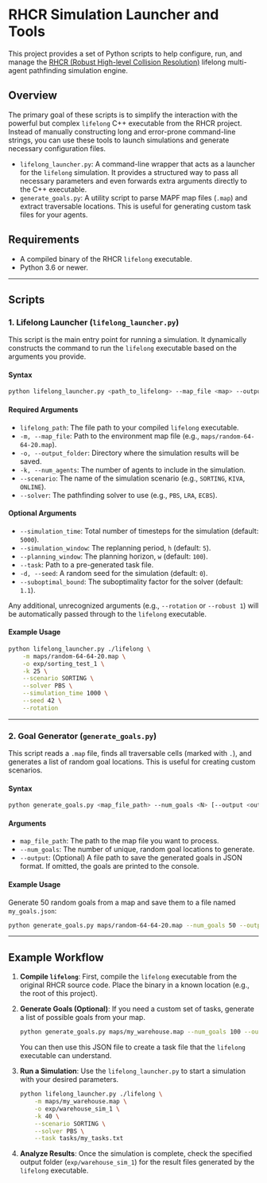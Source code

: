 # RHCR Simulation Launcher and Tools

This project provides a set of Python scripts to help configure, run, and manage the [RHCR (Robust High-level Collision Resolution)](https://github.com/Jiaoyang-Li/RHCR) lifelong multi-agent pathfinding simulation engine.

## Overview

The primary goal of these scripts is to simplify the interaction with the powerful but complex `lifelong` C++ executable from the RHCR project. Instead of manually constructing long and error-prone command-line strings, you can use these tools to launch simulations and generate necessary configuration files.

-   `lifelong_launcher.py`: A command-line wrapper that acts as a launcher for the `lifelong` simulation. It provides a structured way to pass all necessary parameters and even forwards extra arguments directly to the C++ executable.
-   `generate_goals.py`: A utility script to parse MAPF map files (`.map`) and extract traversable locations. This is useful for generating custom task files for your agents.

## Requirements

-   A compiled binary of the RHCR `lifelong` executable.
-   Python 3.6 or newer.

---

## Scripts

### 1. Lifelong Launcher (`lifelong_launcher.py`)

This script is the main entry point for running a simulation. It dynamically constructs the command to run the `lifelong` executable based on the arguments you provide.

#### **Syntax**

```bash
python lifelong_launcher.py <path_to_lifelong> --map_file <map> --output_folder <out> --num_agents <k> --scenario <name> --solver <name> [options]
```

#### **Required Arguments**

-   `lifelong_path`: The file path to your compiled `lifelong` executable.
-   `-m, --map_file`: Path to the environment map file (e.g., `maps/random-64-64-20.map`).
-   `-o, --output_folder`: Directory where the simulation results will be saved.
-   `-k, --num_agents`: The number of agents to include in the simulation.
-   `--scenario`: The name of the simulation scenario (e.g., `SORTING`, `KIVA`, `ONLINE`).
-   `--solver`: The pathfinding solver to use (e.g., `PBS`, `LRA`, `ECBS`).

#### **Optional Arguments**

-   `--simulation_time`: Total number of timesteps for the simulation (default: `5000`).
-   `--simulation_window`: The replanning period, `h` (default: `5`).
-   `--planning_window`: The planning horizon, `w` (default: `100`).
-   `--task`: Path to a pre-generated task file.
-   `-d, --seed`: A random seed for the simulation (default: `0`).
-   `--suboptimal_bound`: The suboptimality factor for the solver (default: `1.1`).

Any additional, unrecognized arguments (e.g., `--rotation` or `--robust 1`) will be automatically passed through to the `lifelong` executable.

#### **Example Usage**

```bash
python lifelong_launcher.py ./lifelong \
    -m maps/random-64-64-20.map \
    -o exp/sorting_test_1 \
    -k 25 \
    --scenario SORTING \
    --solver PBS \
    --simulation_time 1000 \
    --seed 42 \
    --rotation
```

---

### 2. Goal Generator (`generate_goals.py`)

This script reads a `.map` file, finds all traversable cells (marked with `.`), and generates a list of random goal locations. This is useful for creating custom scenarios.

#### **Syntax**

```bash
python generate_goals.py <map_file_path> --num_goals <N> [--output <output_file.json>]
```

#### **Arguments**

-   `map_file_path`: The path to the map file you want to process.
-   `--num_goals`: The number of unique, random goal locations to generate.
-   `--output`: (Optional) A file path to save the generated goals in JSON format. If omitted, the goals are printed to the console.

#### **Example Usage**

Generate 50 random goals from a map and save them to a file named `my_goals.json`:

```bash
python generate_goals.py maps/random-64-64-20.map --num_goals 50 --output my_goals.json
```

---

## Example Workflow

1.  **Compile `lifelong`**: First, compile the `lifelong` executable from the original RHCR source code. Place the binary in a known location (e.g., the root of this project).

2.  **Generate Goals (Optional)**: If you need a custom set of tasks, generate a list of possible goals from your map.
    ```bash
    python generate_goals.py maps/my_warehouse.map --num_goals 100 --output warehouse_goals.json
    ```
    You can then use this JSON file to create a task file that the `lifelong` executable can understand.

3.  **Run a Simulation**: Use the `lifelong_launcher.py` to start a simulation with your desired parameters.
    ```bash
    python lifelong_launcher.py ./lifelong \
        -m maps/my_warehouse.map \
        -o exp/warehouse_sim_1 \
        -k 40 \
        --scenario SORTING \
        --solver PBS \
        --task tasks/my_tasks.txt
    ```

4.  **Analyze Results**: Once the simulation is complete, check the specified output folder (`exp/warehouse_sim_1`) for the result files generated by the `lifelong` executable.

